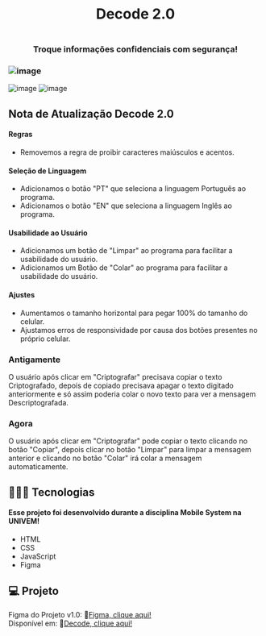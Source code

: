 <h1 align="center"> Decode 2.0</h1>

<h3 align="center">
<br>Troque informações confidenciais com segurança!</br>
</h3>

### ![image](https://github.com/marostegaf/Decode/assets/103620713/87475299-1906-477a-8fca-ed53c47553fd)
![image](https://github.com/marostegaf/Decode/assets/103620713/59d6e5bb-cacd-4b38-85c1-e1604c6c480d)
![image](https://github.com/marostegaf/Decode/assets/103620713/9e6d6927-5862-4362-bd41-53220e466341)

## Nota de Atualização Decode 2.0
#### Regras
- Removemos a regra de proibir caracteres maiúsculos e acentos.
  
#### Seleção de Linguagem
- Adicionamos o botão "PT" que seleciona a linguagem Português ao programa.
- Adicionamos o botão "EN" que seleciona a linguagem Inglês ao programa.
  
#### Usabilidade ao Usuário
- Adicionamos um botão de "Limpar" ao programa para facilitar a usabilidade do usuário.
- Adicionamos um Botão de "Colar" ao programa para facilitar a usabilidade do usuário.

#### Ajustes
- Aumentamos o tamanho horizontal para pegar 100% do tamanho do celular.
- Ajustamos erros de responsividade por causa dos botões presentes no próprio celular.

### Antigamente
O usuário após clicar em "Criptografar" precisava copiar o texto Criptografado, depois  de copiado precisava apagar o texto digitado anteriormente e só assim poderia colar o novo texto para ver a mensagem Descriptografada.

### Agora
O usuário após clicar em "Criptografar" pode copiar o texto clicando no botão "Copiar", depois clicar no botão "Limpar" para limpar a mensagem anterior e clicando no botão "Colar" irá colar a mensagem automaticamente.


## 🧑🏻‍💻 Tecnologias
#### Esse projeto foi desenvolvido durante a disciplina Mobile System na UNIVEM!
- HTML
- CSS
- JavaScript
- Figma
  
## 💻 Projeto
Figma do Projeto v1.0: 🔗[Figma, clique aqui!](https://www.figma.com/design/JYACrMCA95sAZ5ZIamuRCq/Decode?node-id=0%3A1&t=hJ2xk8h9fZeMeYMd-1)
<br>Disponível em: 🔗[Decode, clique aqui!](https://decode-one.vercel.app/)</br>


